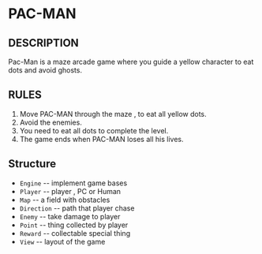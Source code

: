 # PAC-MAN
## __DESCRIPTION__

Pac-Man is a maze arcade game where you guide a yellow character to eat dots and avoid ghosts.

## __RULES__

1. Move PAC-MAN through the maze , to eat all yellow dots.
2. Avoid the enemies.
3. You need to eat all dots to complete the level.
4. The game ends when PAC-MAN loses all his lives.

## __Structure__

- `Engine` -- implement game bases
- `Player` -- player , PC or Human 
- `Map` -- a field with obstacles
- `Direction` -- path that player chase 
- `Enemy` -- take damage to player
- `Point` -- thing collected by player
- `Reward` -- collectable special thing 
- `View` -- layout of the game

